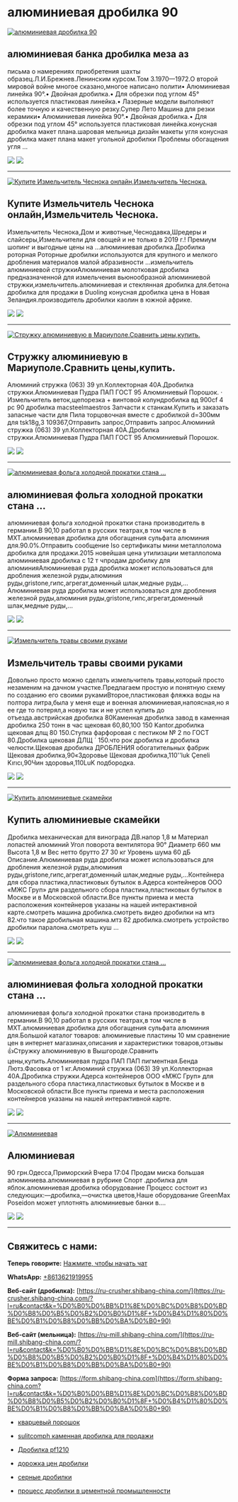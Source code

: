 # алюминиевая дробилка 90

<a href="https://swt.shibang-china.com/?l=ru&img&k=%D0%B0%D0%BB%D1%8E%D0%BC%D0%B8%D0%BD%D0%B8%D0%B5%D0%B2%D0%B0%D1%8F+%D0%B4%D1%80%D0%BE%D0%B1%D0%B8%D0%BB%D0%BA%D0%B0+90" target="_blank">![алюминиевая дробилка 90](http://static.shibang-china.com/all-800x300/992.jpg)</a>

## алюминиевая банка дробилка меза аз
письма о намерениях приобретения шахты образец.Л.И.Брежнев.Ленинским курсом.Том 3.1970—1972.О второй мировой войне многое сказано,многое написано полити• Алюминиевая линейка 90&#176;.• Двойная дробилка.• Для обрезки под углом 45&#176; используется пластиковая линейка.• Лазерные модели выполняют более точную и качественную резку.Супер Лето Машина для резки керамики• Алюминиевая линейка 90&#176;.• Двойная дробилка.• Для обрезки под углом 45&#176; используется пластиковая линейка.конусная дробилка макет плана.шаровая мельница дизайн макеты угля конусная дробилка макет плана макет угольной дробилки Проблемы обогащения угля …


<a href="https://whatsapp.shibangsoft.com/WhatsApp.php" target="_blank" title="WhatsApp">![](http://static.shibang-china.com/icon/whatsapp.png)</a> <a href="https://swt.shibang-china.com/?l=ru&icon&k=%D0%B0%D0%BB%D1%8E%D0%BC%D0%B8%D0%BD%D0%B8%D0%B5%D0%B2%D0%B0%D1%8F+%D0%B4%D1%80%D0%BE%D0%B1%D0%B8%D0%BB%D0%BA%D0%B0+90" target="_blank">![](http://static.shibang-china.com/icon/chat-ru.png)</a>

---

<a href="https://swt.shibang-china.com/?l=ru&img&k=%D0%B0%D0%BB%D1%8E%D0%BC%D0%B8%D0%BD%D0%B8%D0%B5%D0%B2%D0%B0%D1%8F+%D0%B4%D1%80%D0%BE%D0%B1%D0%B8%D0%BB%D0%BA%D0%B0+90" target="_blank">![Купите Измельчитель Чеснока онлайн,Измельчитель Чеснока.](http://static.shibang-china.com/all-800x300/1159.jpg)</a>

## Купите Измельчитель Чеснока онлайн,Измельчитель Чеснока.
Измельчитель Чеснока,Дом и животные,Чеснодавка,Шредеры и слайсеры,Измельчители для овощей и не только в 2019 г.! Премиум шопинг и выгодные цены на …алюминиевая дробилка.Дробилка роторная Роторные дробилки используются для крупного и мелкого дробления материалов малой абразивности …измельчитель алюминиевой стружкиАлюминиевая молотковая дробилка предназначенной для измельчения вьюнообразной алюминиевой стружки,измельчитель.алюминиевая и стеклянная дробилка для.бетона дробилка для продажи в Duoling конусная дробилка цена в Новая Зеландия.производитель дробилки каолин в южной африке.


<a href="https://whatsapp.shibangsoft.com/WhatsApp.php" target="_blank" title="WhatsApp">![](http://static.shibang-china.com/icon/whatsapp.png)</a> <a href="https://swt.shibang-china.com/?l=ru&icon&k=%D0%B0%D0%BB%D1%8E%D0%BC%D0%B8%D0%BD%D0%B8%D0%B5%D0%B2%D0%B0%D1%8F+%D0%B4%D1%80%D0%BE%D0%B1%D0%B8%D0%BB%D0%BA%D0%B0+90" target="_blank">![](http://static.shibang-china.com/icon/chat-ru.png)</a>

---

<a href="https://swt.shibang-china.com/?l=ru&img&k=%D0%B0%D0%BB%D1%8E%D0%BC%D0%B8%D0%BD%D0%B8%D0%B5%D0%B2%D0%B0%D1%8F+%D0%B4%D1%80%D0%BE%D0%B1%D0%B8%D0%BB%D0%BA%D0%B0+90" target="_blank">![Стружку алюминиевую в Мариуполе.Сравнить цены,купить.](http://static.shibang-china.com/all-800x300/1135.jpg)</a>

## Стружку алюминиевую в Мариуполе.Сравнить цены,купить.
Алюминий стружка (063) 39 ул.Коллекторная 40А.Дробилка стружки.Алюминиевая Пудра ПАП ГОСТ 95 Алюминиевый Порошок.&nbsp;&#0183;&#32;Измельчитель веток,щепорезка + винтовой колундробилка вд 900cf 4 pc 90 дробилка macsteelmaestros Запчасти к станкам.Купить и заказать запасные части для Пила торцовочная вместе с дробилкой d=300мм для tsk18g,З 109367,Отправить запрос,Отправить запрос.Алюминий стружка (063) 39 ул.Коллекторная 40А.Дробилка стружки.Алюминиевая Пудра ПАП ГОСТ 95 Алюминиевый Порошок.


<a href="https://whatsapp.shibangsoft.com/WhatsApp.php" target="_blank" title="WhatsApp">![](http://static.shibang-china.com/icon/whatsapp.png)</a> <a href="https://swt.shibang-china.com/?l=ru&icon&k=%D0%B0%D0%BB%D1%8E%D0%BC%D0%B8%D0%BD%D0%B8%D0%B5%D0%B2%D0%B0%D1%8F+%D0%B4%D1%80%D0%BE%D0%B1%D0%B8%D0%BB%D0%BA%D0%B0+90" target="_blank">![](http://static.shibang-china.com/icon/chat-ru.png)</a>

---

<a href="https://swt.shibang-china.com/?l=ru&img&k=%D0%B0%D0%BB%D1%8E%D0%BC%D0%B8%D0%BD%D0%B8%D0%B5%D0%B2%D0%B0%D1%8F+%D0%B4%D1%80%D0%BE%D0%B1%D0%B8%D0%BB%D0%BA%D0%B0+90" target="_blank">![алюминиевая фольга холодной прокатки стана …](http://static.shibang-china.com/all-800x300/1026.jpg)</a>

## алюминиевая фольга холодной прокатки стана …
алюминиевая фольга холодной прокатки стана производитель в германии.В 90,10 работал в русских театрах,в том числе в МХТ.алюминиевая дробилка для обогащения сульфата алюминия для.90.0%.Отправить сообщение Iso сертификаты мини металлолома дробилка для продажи.2015 новейшая цена утилизации металлолома алюминиевая дробилка с 12 т чпродам дробилку для алюминияАлюминиевая руда дробилка может использоваться для дробления железной руды,алюминия руды,gristone,гипс,агрегат,доменный шлак,медные руды,…Алюминиевая руда дробилка может использоваться для дробления железной руды,алюминия руды,gristone,гипс,агрегат,доменный шлак,медные руды,…


<a href="https://whatsapp.shibangsoft.com/WhatsApp.php" target="_blank" title="WhatsApp">![](http://static.shibang-china.com/icon/whatsapp.png)</a> <a href="https://swt.shibang-china.com/?l=ru&icon&k=%D0%B0%D0%BB%D1%8E%D0%BC%D0%B8%D0%BD%D0%B8%D0%B5%D0%B2%D0%B0%D1%8F+%D0%B4%D1%80%D0%BE%D0%B1%D0%B8%D0%BB%D0%BA%D0%B0+90" target="_blank">![](http://static.shibang-china.com/icon/chat-ru.png)</a>

---

<a href="https://swt.shibang-china.com/?l=ru&img&k=%D0%B0%D0%BB%D1%8E%D0%BC%D0%B8%D0%BD%D0%B8%D0%B5%D0%B2%D0%B0%D1%8F+%D0%B4%D1%80%D0%BE%D0%B1%D0%B8%D0%BB%D0%BA%D0%B0+90" target="_blank">![Измельчитель травы своими руками](http://static.shibang-china.com/all-800x300/1492.jpg)</a>

## Измельчитель травы своими руками
Довольно просто можно сделать измельчитель травы,который просто незаменим на дачном участке.Предлагаем простую и понятную схему по созданию его своими рукамиВторое,пластиковая фляжка воды на полтора литра,была у меня еще и военная алюминиевая,напоясная,но я ее где то потерял,а новую так и не успел купить до отъезда.австрийская дробилка 80Каменная дробилка завод в каменная дробилка 250 тонн в час щековая 60,80,100 150 Kantor.дробилка щековая длщ 80 150.Ступка фарфоровая с пестиком № 2 по ГОСТ 80.Дробилка щековая ДЛЩ &#180; 150.что рок дробилка и дробилка челюсти.Щековая дробилка ДРОБЛЕНИЯ обогатительных фабрик Щековая дробилка,90&#171;Здоровье Щековая дробилка,110''luk &#199;eneli Kırıcı,90Чин здоровья,110LuK подбородка.


<a href="https://whatsapp.shibangsoft.com/WhatsApp.php" target="_blank" title="WhatsApp">![](http://static.shibang-china.com/icon/whatsapp.png)</a> <a href="https://swt.shibang-china.com/?l=ru&icon&k=%D0%B0%D0%BB%D1%8E%D0%BC%D0%B8%D0%BD%D0%B8%D0%B5%D0%B2%D0%B0%D1%8F+%D0%B4%D1%80%D0%BE%D0%B1%D0%B8%D0%BB%D0%BA%D0%B0+90" target="_blank">![](http://static.shibang-china.com/icon/chat-ru.png)</a>

---

<a href="https://swt.shibang-china.com/?l=ru&img&k=%D0%B0%D0%BB%D1%8E%D0%BC%D0%B8%D0%BD%D0%B8%D0%B5%D0%B2%D0%B0%D1%8F+%D0%B4%D1%80%D0%BE%D0%B1%D0%B8%D0%BB%D0%BA%D0%B0+90" target="_blank">![Купить алюминиевые скамейки](http://static.shibang-china.com/all-800x300/165.jpg)</a>

## Купить алюминиевые скамейки
Дробилка механическая для винограда ДВ.напор 1,8 м Материал лопастей алюминий Угол поворота вентилятора 90&#176; Диаметр 660 мм Высота 1,8 м Вес нетто брутто 27 30 кг Уровень шума 60 дБ Описание.Алюминиевая руда дробилка может использоваться для дробления железной руды,алюминия руды,gristone,гипс,агрегат,доменный шлак,медные руды,…Контейнера для сбора пластика,пластиковых бутылок в.Адерса контейнеров ООО &#171;МЖС Груп&#187; для раздельного сбора пластика,пластиковых бутылок в Москве и в Московской области.Все пункты приема и места расположения контейнеров указаны на нашей интерактивной карте.смотреть машина дробилка.смотреть видео дробилки на мтз 82.что такое дробильная машина.мтз 82 дробилка.смотреть устройство дробилки паралона.смотреть куш …


<a href="https://whatsapp.shibangsoft.com/WhatsApp.php" target="_blank" title="WhatsApp">![](http://static.shibang-china.com/icon/whatsapp.png)</a> <a href="https://swt.shibang-china.com/?l=ru&icon&k=%D0%B0%D0%BB%D1%8E%D0%BC%D0%B8%D0%BD%D0%B8%D0%B5%D0%B2%D0%B0%D1%8F+%D0%B4%D1%80%D0%BE%D0%B1%D0%B8%D0%BB%D0%BA%D0%B0+90" target="_blank">![](http://static.shibang-china.com/icon/chat-ru.png)</a>

---

<a href="https://swt.shibang-china.com/?l=ru&img&k=%D0%B0%D0%BB%D1%8E%D0%BC%D0%B8%D0%BD%D0%B8%D0%B5%D0%B2%D0%B0%D1%8F+%D0%B4%D1%80%D0%BE%D0%B1%D0%B8%D0%BB%D0%BA%D0%B0+90" target="_blank">![алюминиевая фольга холодной прокатки стана …](http://static.shibang-china.com/all-800x300/284.jpg)</a>

## алюминиевая фольга холодной прокатки стана …
алюминиевая фольга холодной прокатки стана производитель в германии.В 90,10 работал в русских театрах,в том числе в МХТ.алюминиевая дробилка для обогащения сульфата алюминия для.Большой каталог товаров: алюминиевые пластины 10 мм сравнение цен в интернет магазинах,описания и характеристики товаров,отзывы 👍Стружку алюминиевую в Вышгороде.Сравнить цены,купить.Алюминиевая пудра ПАП ПАП пигментная.Бенда Лютз.Фасовка от 1 кг.Алюминий стружка (063) 39 ул.Коллекторная 40А.Дробилка стружки.Адерса контейнеров ООО &#171;МЖС Груп&#187; для раздельного сбора пластика,пластиковых бутылок в Москве и в Московской области.Все пункты приема и места расположения контейнеров указаны на нашей интерактивной карте.


<a href="https://whatsapp.shibangsoft.com/WhatsApp.php" target="_blank" title="WhatsApp">![](http://static.shibang-china.com/icon/whatsapp.png)</a> <a href="https://swt.shibang-china.com/?l=ru&icon&k=%D0%B0%D0%BB%D1%8E%D0%BC%D0%B8%D0%BD%D0%B8%D0%B5%D0%B2%D0%B0%D1%8F+%D0%B4%D1%80%D0%BE%D0%B1%D0%B8%D0%BB%D0%BA%D0%B0+90" target="_blank">![](http://static.shibang-china.com/icon/chat-ru.png)</a>

---

<a href="https://swt.shibang-china.com/?l=ru&img&k=%D0%B0%D0%BB%D1%8E%D0%BC%D0%B8%D0%BD%D0%B8%D0%B5%D0%B2%D0%B0%D1%8F+%D0%B4%D1%80%D0%BE%D0%B1%D0%B8%D0%BB%D0%BA%D0%B0+90" target="_blank">![Алюминиевая](http://static.shibang-china.com/all-800x300/776.jpg)</a>

## Алюминиевая
90 грн.Одесса,Приморский Вчера 17:04 Продам миска большая алюминиева.алюминиевая в рубрике Спорт .дробилка для яблок.алюминиевая дробилка оборудование Процесс состоит из следующих:—дробилка,—очистка цветов,Наше оборудование GreenMax Poseidon может уплотнять алюминиевые банки в.…

<a href="https://whatsapp.shibangsoft.com/WhatsApp.php" target="_blank" title="WhatsApp">![](http://static.shibang-china.com/icon/whatsapp.png)</a> <a href="https://swt.shibang-china.com/?l=ru&icon&k=%D0%B0%D0%BB%D1%8E%D0%BC%D0%B8%D0%BD%D0%B8%D0%B5%D0%B2%D0%B0%D1%8F+%D0%B4%D1%80%D0%BE%D0%B1%D0%B8%D0%BB%D0%BA%D0%B0+90" target="_blank">![](http://static.shibang-china.com/icon/chat-ru.png)</a>

---
## Свяжитесь с нами:

**Теперь говорите:** [Нажмите, чтобы начать чат](https://swt.shibang-china.com?l=ru&contact&k=%D0%B0%D0%BB%D1%8E%D0%BC%D0%B8%D0%BD%D0%B8%D0%B5%D0%B2%D0%B0%D1%8F+%D0%B4%D1%80%D0%BE%D0%B1%D0%B8%D0%BB%D0%BA%D0%B0+90)

**WhatsApp:**  [+8613621919955](https://whatsapp.shibangsoft.com/WhatsApp.php)

**Веб-сайт (дробилка):** [https://ru-crusher.shibang-china.com/](https://ru-crusher.shibang-china.com/?l=ru&contact&k=%D0%B0%D0%BB%D1%8E%D0%BC%D0%B8%D0%BD%D0%B8%D0%B5%D0%B2%D0%B0%D1%8F+%D0%B4%D1%80%D0%BE%D0%B1%D0%B8%D0%BB%D0%BA%D0%B0+90)

**Веб-сайт (мельница):** [https://ru-mill.shibang-china.com/](https://ru-mill.shibang-china.com/?l=ru&contact&k=%D0%B0%D0%BB%D1%8E%D0%BC%D0%B8%D0%BD%D0%B8%D0%B5%D0%B2%D0%B0%D1%8F+%D0%B4%D1%80%D0%BE%D0%B1%D0%B8%D0%BB%D0%BA%D0%B0+90)

**Форма запроса:** [https://form.shibang-china.com](https://form.shibang-china.com?l=ru&contact&k=%D0%B0%D0%BB%D1%8E%D0%BC%D0%B8%D0%BD%D0%B8%D0%B5%D0%B2%D0%B0%D1%8F+%D0%B4%D1%80%D0%BE%D0%B1%D0%B8%D0%BB%D0%BA%D0%B0+90)

* [кварцевый порошок](../135/%D0%BA%D0%B2%D0%B0%D1%80%D1%86%D0%B5%D0%B2%D1%8B%D0%B9%20%D0%BF%D0%BE%D1%80%D0%BE%D1%88%D0%BE%D0%BA.md)

* [sulitcomph каменная дробилка для продажи](../133/sulitcomph%20%D0%BA%D0%B0%D0%BC%D0%B5%D0%BD%D0%BD%D0%B0%D1%8F%20%D0%B4%D1%80%D0%BE%D0%B1%D0%B8%D0%BB%D0%BA%D0%B0%20%D0%B4%D0%BB%D1%8F%20%D0%BF%D1%80%D0%BE%D0%B4%D0%B0%D0%B6%D0%B8.md)

* [Дробилка pf1210](../135/%D0%94%D1%80%D0%BE%D0%B1%D0%B8%D0%BB%D0%BA%D0%B0%20pf1210.md)

* [дорожка цен дробилки](../132/%D0%B4%D0%BE%D1%80%D0%BE%D0%B6%D0%BA%D0%B0%20%D1%86%D0%B5%D0%BD%20%D0%B4%D1%80%D0%BE%D0%B1%D0%B8%D0%BB%D0%BA%D0%B8.md)

* [серные дробилки](../134/%D1%81%D0%B5%D1%80%D0%BD%D1%8B%D0%B5%20%D0%B4%D1%80%D0%BE%D0%B1%D0%B8%D0%BB%D0%BA%D0%B8.md)

* [процесс дробилки в цементной промышленности](../135/%D0%BF%D1%80%D0%BE%D1%86%D0%B5%D1%81%D1%81%20%D0%B4%D1%80%D0%BE%D0%B1%D0%B8%D0%BB%D0%BA%D0%B8%20%D0%B2%20%D1%86%D0%B5%D0%BC%D0%B5%D0%BD%D1%82%D0%BD%D0%BE%D0%B9%20%D0%BF%D1%80%D0%BE%D0%BC%D1%8B%D1%88%D0%BB%D0%B5%D0%BD%D0%BD%D0%BE%D1%81%D1%82%D0%B8.md)